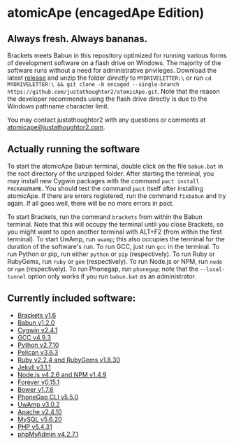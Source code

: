 # atomicApe (encagedApe Edition)
## Always fresh. Always bananas.
Brackets meets Babun in this repository optimized for running various forms of development software on a flash drive on Windows. The majority of the software runs without a need for administrative privileges. Download the latest [release](https://github.com/justathoughtor2/atomicApe/releases) and unzip the folder *directly* to `MYDRIVELETTER:\` or run `cd MYDRIVELETTER:\ && git clone -b encaged --single-branch https://github.com/justathoughtor2/atomicApe.git`. Note that the reason the developer recommends using the flash drive directly is due to the Windows pathname character limit.

You may contact justathoughtor2 with any questions or comments at [atomicape@justathoughtor2.com](mailto:atomicape@justathoughtor2.com).

## Actually running the software
To start the atomicApe Babun terminal, double click on the file `babun.bat` in the root
directory of the unzipped folder. After starting the terminal, you may install new Cygwin packages with the command `pact install PACKAGENAME`.
You should test the command `pact` itself after installing atomicApe. If there are errors registered, run the command `fixbabun` and try again.
If all goes well, there will be no more errors in pact.

To start Brackets, run the command `brackets` from within the
Babun terminal. Note that this will occupy the terminal until you close Brackets, so you might 
want to open another terminal with ALT+F2 (from within the first terminal). To start UwAmp, run `uwamp`; this also
occupies the terminal for the duration of the software's run. To run GCC, just
run `gcc` in the terminal. To run Python or pip, run either `python` or `pip`
(respectively). To run Ruby or RubyGems, run `ruby` or `gem` (respectively). To run Node.js or NPM, run `node` or `npm` (respectively).
To run Phonegap, run `phonegap`; note that the `--local-tunnel` option only works if you run `babun.bat` as an administrator.

## Currently included software:
+ [Brackets v1.6](http://brackets.io/)
+ [Babun v1.2.0](https://github.com/babun/babun)
+ [Cygwin v2.4.1](https://cygwin.com/)
+ [GCC v4.9.3](https://gcc.gnu.org/)
+ [Python v2.7.10](https://www.python.org/)
+ [Pelican v3.6.3](http://blog.getpelican.com/)
+ [Ruby v2.2.4 and RubyGems v1.8.30](https://www.ruby-lang.org/en/)
+ [Jekyll v3.1.1](https://jekyllrb.com/)
+ [Node.js v4.2.6 and NPM v1.4.9](https://nodejs.org/en/)
+ [Forever v0.15.1](https://github.com/foreverjs/forever)
+ [Bower v1.7.6](https://github.com/bower/bower)
+ [PhoneGap CLI v5.5.0](http://phonegap.com/)
+ [UwAmp v3.0.2](http://www.uwamp.com/en/)
+ [Apache v2.4.10](http://www.apache.org/)
+ [MySQL v5.6.20](https://www.mysql.com/)
+ [PHP v5.4.31](https://secure.php.net/)
+ [phpMyAdmin v4.2.7.1](https://www.phpmyadmin.net/)
